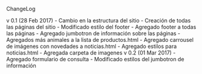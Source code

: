 ChangeLog

  v 0.1 (28 Feb 2017)
    - Cambio en la estructura del sitio
    - Creación de todas las páginas del sitio
    - Modificado estilo del footer
    - Agregado footer a todas las páginas
    - Agregado jumbotron de información sobre las páginas
    - Agregados más animales a la lista de productos.html
    - Agregado carrousel de imágenes con novedades a noticias.html
    - Agregado estilos para noticias.html
    - Agregada carpeta de imagenes
  v 0.2 (01 Mar 2017)
    - Agregado formulario de consulta
    - Modificado estilos del jumbotron de información
